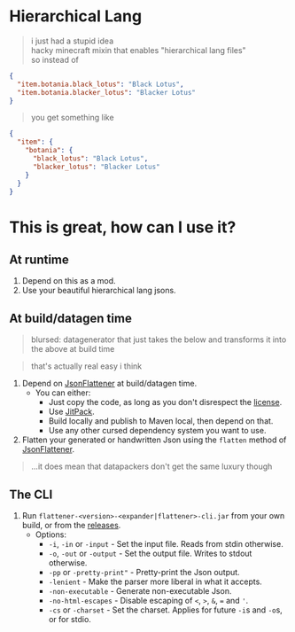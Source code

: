 # Hierarchical Lang

> i just had a stupid idea  
> hacky minecraft mixin that enables "hierarchical lang files"  
> so instead of

```json
{
  "item.botania.black_lotus": "Black Lotus",
  "item.botania.blacker_lotus": "Blacker Lotus"
}
```

> you get something like

```json
{
  "item": {
    "botania": {
      "black_lotus": "Black Lotus",
      "blacker_lotus": "Blacker Lotus"
    }
  }
}
```

# This is great, how can I use it?

## At runtime

1. Depend on this as a mod.
2. Use your beautiful hierarchical lang jsons.

## At build/datagen time

> blursed: datagenerator that just takes the below and transforms it into the above at build time

> that's actually real easy i think

[JsonFlattener]: flattener/src/main/java/eutro/jsonflattener/JsonFlattener.java

1. Depend on [JsonFlattener] at build/datagen time.
    - You can either:
        - Just copy the code, as long as you don't disrespect the [license](LICENSE).
        - Use [JitPack](https://jitpack.io/).
        - Build locally and publish to Maven local, then depend on that.
        - Use any other cursed dependency system you want to use.
2. Flatten your generated or handwritten Json using the `flatten` method of [JsonFlattener].

> ...it does mean that datapackers don't get the same luxury though

## The CLI

1. Run `flattener-<version>-<expander|flattener>-cli.jar`
   from your own build, or from the [releases](https://github.com/eutro/hierarchical-lang/releases).
   - Options:
      - `-i`, `-in` or `-input` - Set the input file. Reads from stdin otherwise.
      - `-o`, `-out` or `-output` - Set the output file. Writes to stdout otherwise.
      - `-pp` or `-pretty-print"` - Pretty-print the Json output.
      - `-lenient` - Make the parser more liberal in what it accepts.
      - `-non-executable` - Generate non-executable Json.
      - `-no-html-escapes` - Disable escaping of `<`, `>`, `&`, `=` and `'`.
      - `-cs` or `-charset` - Set the charset. Applies for future `-i`s and `-o`s, or for stdio.

